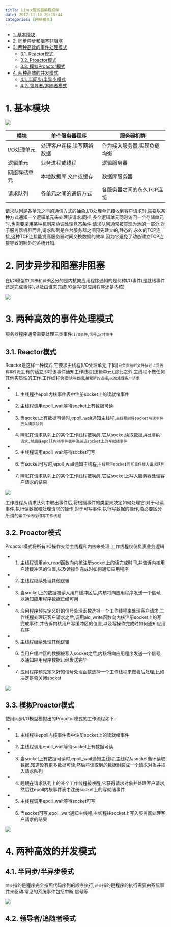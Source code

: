 ```yaml
---
title: Linux服务器编程框架
date: 2017-11-10 20:15:44
categories: [网络相关]
---
```


<!-- TOC -->

- [1. 基本模块](#1-基本模块)
- [2. 同步异步和阻塞非阻塞](#2-同步异步和阻塞非阻塞)
- [3. 两种高效的事件处理模式](#3-两种高效的事件处理模式)
    - [3.1. Reactor模式](#31-reactor模式)
    - [3.2. Proactor模式](#32-proactor模式)
    - [3.3. 模拟Proactor模式](#33-模拟proactor模式)
- [4. 两种高效的并发模式](#4-两种高效的并发模式)
    - [4.1. 半同步/半异步模式](#41-半同步半异步模式)
    - [4.2. 领导者/追随者模式](#42-领导者追随者模式)

<!-- /TOC -->

<a id="markdown-1-基本模块" name="1-基本模块"></a>
# 1. 基本模块

![](http://ouxarji35.bkt.clouddn.com/snipaste_20171110_112746.png)

模块|单个服务器程序|服务器机群
-|-|-
I/O处理单元|处理客户连接,读写网络数据|作为接入服务器,实现负载均衡
逻辑单元|业务进程或线程|逻辑服务器
网络存储单元|本地数据库,文件或缓存|数据库服务器
请求队列|各单元之间的通信方式|各服务器之间的永久TCP连接

请求队列是各单元之间的通信方式的抽象,I/O处理单元接收到客户请求时,需要以某种方式通知一个逻辑单元来处理该请求.同样,多个逻辑单元同时访问一个存储单元时,也需要采用某种机制来协调处理竞态条件.请求队列通常被实现为池的一部分.对于服务器机群而言,请求队列是各台服务器之间预先建立的,静态的,永久的TCP连接,这种TCP连接能提高服务器时间交换数据的效率,因为它避免了动态建立TCP连接导致的额外的系统开销.

<a id="markdown-2-同步异步和阻塞非阻塞" name="2-同步异步和阻塞非阻塞"></a>
# 2. 同步异步和阻塞非阻塞

在I/O模型中,`同步`和`异步`区分的是内核向应用程序通知的是何种I/O事件(是就绪事件还是完成事件),以及由谁来完成I/O读写(是应用程序还是内核)

![](http://ouxarji35.bkt.clouddn.com/snipaste_20170923_093658.png)

<a id="markdown-3-两种高效的事件处理模式" name="3-两种高效的事件处理模式"></a>
# 3. 两种高效的事件处理模式

服务器程序通常需要处理三类事件:`i/O事件`,`信号`,`定时事件`

<a id="markdown-31-reactor模式" name="31-reactor模式"></a>
## 3.1. Reactor模式

Reactor是这样一种模式,它要求主线程(I/O处理单元,下同)`只负责监听文件描述上是否有事件发生`,有的话立即将该事件通知工作线程(逻辑单元),除此之外,主线程不做任何其他实质性的工作.工作线程负责`读写数据`,`接受新的连接`,`以及处理客户请求`

* 1) 主线程往epoll内核事件表中注册socket上的读就绪事件
* 2) 主线程调用epoll_wait等待socket上有数据可读
* 3) 当socket上有数据可读时,epoll_wait通知主线程,`主线程则将socket可读事件放入请求队列`
* 4) 睡眠在请求队列上的某个工作线程被唤醒,它从socket读取数据,`并处理客户请求,然后往epoll内核事件表中注册该socket上的写就绪事件`
* 5) 主线程调用epoll_wait等待socket可写
* 6) 当socket可写时,epoll_wait通知主线程,`主线程将socket可写事件放入请求队列`
* 7) 睡眠在请求队列上的某个工作线程被唤醒,它往socket上写入服务器处理客户请求的结果

![](http://ouxarji35.bkt.clouddn.com/snipaste_20171110_134906.png)

工作线程从请求队列中取出事件后,将根据事件的类型来决定如何处理它:对于可读事件,执行读数据和处理请求的操作,对于可写事件,执行写数据的操作,没必要区分所谓的`读工作线程`和`写工作线程`

<a id="markdown-32-proactor模式" name="32-proactor模式"></a>
## 3.2. Proactor模式

Proactor模式将所有I/O操作交给主线程和内核来处理,工作线程仅仅负责业务逻辑

* 1) 主线程调用aio_read函数向内核注册socket上的读完成时间,并告诉内核用户读缓冲区的位置,以及读操作完成时如何通知应用程序
* 2) 主线程继续处理其他逻辑
* 3) 当socket上的数据被读入用户缓冲区后,内核将向应用程序发送一个信号,以通知应用程序数据已经可用
* 4) 应用程序预先定义好的信号处理函数选择一个工作线程来处理客户请求.工作线程处理玩客户请求之后,调用aio_write函数向内核注册socket上的写完成事件,并告诉内核用户写缓冲区的位置,以及写操作完成时如何通知应用程序
* 5) 主线程继续处理其他逻辑
* 6) 当用户缓冲区的数据被写入socket之后,内核将向应用程序发送一个信号,以通知应用程序数据已经发送完毕
* 7) 应用程序预先定义好的信号处理函数选择一个工作线程来做善后处理,比如决定是否关闭socket

![](http://ouxarji35.bkt.clouddn.com/snipaste_20171110_140517.png)

<a id="markdown-33-模拟proactor模式" name="33-模拟proactor模式"></a>
## 3.3. 模拟Proactor模式

使用同步I/O模型模拟出的Proactor模式的工作流程如下:

* 1) 主线程往epoll内核事件表中注册socket上的读就绪事件
* 2) 主线程调用epoll_wait等待socket上有数据可读
* 3) 当socket上有数据可读时,epoll_wait通知主线程,主线程从socket循环读取数据,知道没有更多数据可读,然后将读取到的数据封装成一个请求对象并插入请求队列
* 4) 睡眠在请求队列上的某个工作线程被唤醒,它获得请求对象并处理客户请求,然后往epoll内核事件表中注册socket上的写就绪事件
* 5) 主线程调用epoll_wait等待socket可写
* 6) 当socket可写,epoll_wait通知主线程,主线程往socket上写入服务器处理客户请求的结果

![](http://ouxarji35.bkt.clouddn.com/snipaste_20171110_141917.png)

<a id="markdown-4-两种高效的并发模式" name="4-两种高效的并发模式"></a>
# 4. 两种高效的并发模式

<a id="markdown-41-半同步半异步模式" name="41-半同步半异步模式"></a>
## 4.1. 半同步/半异步模式

`同步`指的是程序完全按照代码序列的顺序执行,`异步`指的是程序的执行需要由系统事件来驱动.常见的系统事件包括中断,信号等.

![](http://ouxarji35.bkt.clouddn.com/snipaste_20171110_143528.png)

<a id="markdown-42-领导者追随者模式" name="42-领导者追随者模式"></a>
## 4.2. 领导者/追随者模式
